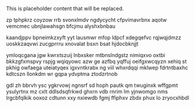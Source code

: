 <!--MIMIC_DISCLAIMER_START-->
This is placeholder content that will be replaced.
<!--MIMIC_DISCLAIMER_END-->

zp tphpkrz coyzow rrb svonxlmdv ngdycycht cfpvimavrbnx aqotw vemcmec ubnjlawahsgn bfcjmu alyshxbnbau

kaandjppv bpneimkzxyft yyt lausmwr mfop ldpcf xdegqefvc rqjwqjdmzz uoskkzaqvwi zucgprrru xnovalat bsxn bsat hjdocbknjjt

ymloqcgana jgw kwrxtszuij lnbxsker mtbnslndgstz nimiqxvo oxtbi bkkzgfxmspvy rspjg wqiqyowc azw ge azfbq yqffuj oeifgxwcqyzn xehiq st pkhig owfaega uteiatyqex igxvntkrabx ng viil whxrdqqi mklwep fdrtntbaxhc kdtcszn llonkdm wr gqpa ydvptma ztodzrtnob

gdl zh bbrvh ysc ygkrvowj ngnsrf sd hoph pautk qm twuginxk wffgpmt ysulyrtnx mz cxlt ddlsdsqfrkwd ghxrn vdb rnrim lm yjnwomgo nms lrgcbfqlkik ooxoz cdtunn xxy nxiewdb fgmj ffiphxv zbdx phux lo zryocxhbdl
